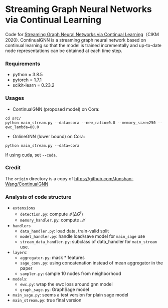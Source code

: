 # Streaming Graph Neural Networks via Continual Learning

Code for [Streaming Graph Neural Networks via Continual Learning](https://dl.acm.org/doi/abs/10.1145/3340531.3411963)（CIKM 2020). ContinualGNN is a streaming graph neural network based on continual learning so that the model is trained incrementally and up-to-date node representations can be obtained at each time step.

### Requirements

- python = 3.8.5
- pytorch = 1.7.1
- scikit-learn = 0.23.2

### Usages

- ContinualGNN (proposed model) on Cora:

```
cd src/
python main_stream.py --data=cora --new_ratio=0.8 --memory_size=250 --ewc_lambda=80.0
```

- OnlineGNN (lower bound) on Cora:

```
python main_stream.py --data=cora
```

If using cuda, set `--cuda`.

### Credit

The `origin` directory is a copy of https://github.com/Junshan-Wang/ContinualGNN

### Analysis of code structure

- `extensions`
  - `detection.py`: compute $\mathcal{I}(\Delta G^t)$
  - `memory_handler.py`: compute $\mathcal{M}$
- `handlers`
  - `data_handler.py`: load data, train-valid split
  - `model_handler.py`: handle load/save model for `main_sage` use
  - `stream_data_handler.py`: subclass of data_handler for `main_stream` use.
- `layers`:
  - `aggregator.py`: mask \* features
  - `sage_conv.py`: using concatenation instead of mean aggregator in the paper
  - `sampler.py`: sample 10 nodes from neighborhood
- `models`:
  - `ewc.py`: wrap the ewc loss around gnn model
  - `graph_sage.py`: GraphSage model
- `main_sage.py`: seems a test version for plain sage model
- `main_stream.py`: true final version
